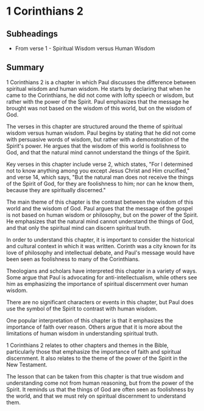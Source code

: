 # 1 Corinthians 2

## Subheadings

* From verse 1 - Spiritual Wisdom versus Human Wisdom

## Summary

1 Corinthians 2 is a chapter in which Paul discusses the difference between spiritual wisdom and human wisdom. He starts by declaring that when he came to the Corinthians, he did not come with lofty speech or wisdom, but rather with the power of the Spirit. Paul emphasizes that the message he brought was not based on the wisdom of this world, but on the wisdom of God.

The verses in this chapter are structured around the theme of spiritual wisdom versus human wisdom. Paul begins by stating that he did not come with persuasive words of wisdom, but rather with a demonstration of the Spirit's power. He argues that the wisdom of this world is foolishness to God, and that the natural mind cannot understand the things of the Spirit.

Key verses in this chapter include verse 2, which states, "For I determined not to know anything among you except Jesus Christ and Him crucified," and verse 14, which says, "But the natural man does not receive the things of the Spirit of God, for they are foolishness to him; nor can he know them, because they are spiritually discerned."

The main theme of this chapter is the contrast between the wisdom of this world and the wisdom of God. Paul argues that the message of the gospel is not based on human wisdom or philosophy, but on the power of the Spirit. He emphasizes that the natural mind cannot understand the things of God, and that only the spiritual mind can discern spiritual truth.

In order to understand this chapter, it is important to consider the historical and cultural context in which it was written. Corinth was a city known for its love of philosophy and intellectual debate, and Paul's message would have been seen as foolishness to many of the Corinthians.

Theologians and scholars have interpreted this chapter in a variety of ways. Some argue that Paul is advocating for anti-intellectualism, while others see him as emphasizing the importance of spiritual discernment over human wisdom.

There are no significant characters or events in this chapter, but Paul does use the symbol of the Spirit to contrast with human wisdom.

One popular interpretation of this chapter is that it emphasizes the importance of faith over reason. Others argue that it is more about the limitations of human wisdom in understanding spiritual truth.

1 Corinthians 2 relates to other chapters and themes in the Bible, particularly those that emphasize the importance of faith and spiritual discernment. It also relates to the theme of the power of the Spirit in the New Testament.

The lesson that can be taken from this chapter is that true wisdom and understanding come not from human reasoning, but from the power of the Spirit. It reminds us that the things of God are often seen as foolishness by the world, and that we must rely on spiritual discernment to understand them.